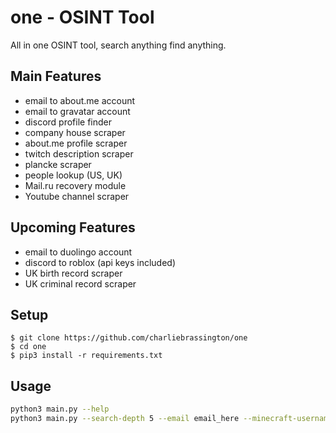 # one - OSINT Tool
All in one OSINT tool, search anything find anything.

## Main Features
- email to about.me account
- email to gravatar account
- discord profile finder
- company house scraper
- about.me profile scraper
- twitch description scraper
- plancke scraper
- people lookup (US, UK)
- Mail.ru recovery module
- Youtube channel scraper

## Upcoming Features
- email to duolingo account
- discord to roblox (api keys included)
- UK birth record scraper
- UK criminal record scraper

## Setup
```console
$ git clone https://github.com/charliebrassington/one
$ cd one
$ pip3 install -r requirements.txt
```

## Usage
```bash
python3 main.py --help
python3 main.py --search-depth 5 --email email_here --minecraft-username username_here ...
```
